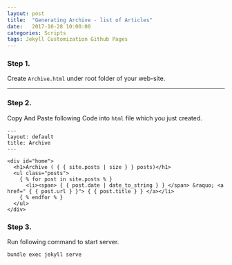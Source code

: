 ```yaml
---
layout: post
title:  "Generating Archive - list of Articles"
date:   2017-10-28 10:00:00
categories: Scripts
tags: Jekyll Customization Github Pages
---
```


### Step 1.

Create `Archive.html` under root folder of your web-site.

----

### Step 2.

Copy And Paste following Code into `html` file which you just created.

```
---
layout: default
title: Archive
---

<div id="home">
  <h1>Archive ( { { site.posts | size } } posts)</h1>
  <ul class="posts">
    { % for post in site.posts % }
      <li><span> { { post.date | date_to_string } } </span> &raquo; <a href=" { { post.url } }"> { { post.title } } </a></li>
    { % endfor % }
  </ul>
</div>
```

### Step 3.

Run following command to start server.

```
bundle exec jekyll serve
```
